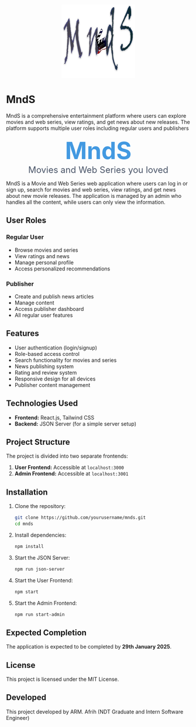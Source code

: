 <p align="center">
  <img src="./frontend/src/assets/images/navlogo.png" alt="MndS Logo" width="200" />
</p>

# MndS

MndS is a comprehensive entertainment platform where users can explore movies and web series, view ratings, and get news about new releases. The platform supports multiple user roles including regular users and publishers

<p align="center">
  <span style="font-size: 4rem; font-weight: bold; color: #4299e1; animation: bounce 2s infinite;">MndS</span>
  <br>
  <span style="font-size: 1.5rem; color: #4a5568;">Movies and Web Series you loved</span>
</p>

MndS is a Movie and Web Series web application where users can log in or sign up, search for movies and web series, view ratings, and get news about new movie releases. The application is managed by an admin who handles all the content, while users can only view the information.

## User Roles

### Regular User

- Browse movies and series
- View ratings and news
- Manage personal profile
- Access personalized recommendations

### Publisher

- Create and publish news articles
- Manage content
- Access publisher dashboard
- All regular user features

## Features

- User authentication (login/signup)
- Role-based access control
- Search functionality for movies and series
- News publishing system
- Rating and review system
- Responsive design for all devices
- Publisher content management

## Technologies Used

- **Frontend:** React.js, Tailwind CSS
- **Backend:** JSON Server (for a simple server setup)

## Project Structure

The project is divided into two separate frontends:

1. **User Frontend:** Accessible at `localhost:3000`
2. **Admin Frontend:** Accessible at `localhost:3001`

## Installation

1. Clone the repository:

   ```sh
   git clone https://github.com/yourusername/mnds.git
   cd mnds
   ```

2. Install dependencies:

   ```sh
   npm install
   ```

3. Start the JSON Server:

   ```sh
   npm run json-server
   ```

4. Start the User Frontend:

   ```sh
   npm start
   ```

5. Start the Admin Frontend:
   ```sh
   npm run start-admin
   ```

## Expected Completion

The application is expected to be completed by **29th January 2025**.

## License

This project is licensed under the MIT License.

## Developed

This project developed by ARM. Afrih (NDT Graduate and Intern Software Engineer)
